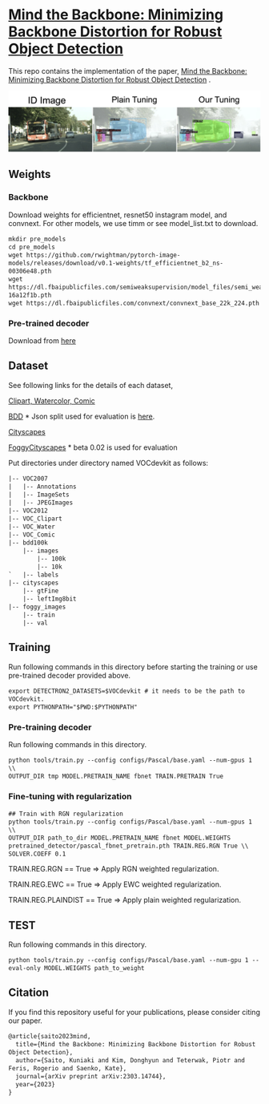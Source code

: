 # [Mind the Backbone: Minimizing Backbone Distortion for Robust Object Detection](https://arxiv.org/abs/2303.14744)

This repo contains the implementation of the
paper, [Mind the Backbone: Minimizing Backbone Distortion for Robust Object Detection](https://arxiv.org/abs/2303.14744)
.

<center>
<img src="images/teaser_github.png">
</center>

## Weights

### Backbone

Download weights for efficientnet, resnet50 instagram model, and convnext.
For other models, we use timm or see model_list.txt to download.

```
mkdir pre_models
cd pre_models
wget https://github.com/rwightman/pytorch-image-models/releases/download/v0.1-weights/tf_efficientnet_b2_ns-00306e48.pth
wget https://dl.fbaipublicfiles.com/semiweaksupervision/model_files/semi_weakly_supervised_resnet50-16a12f1b.pth
wget https://dl.fbaipublicfiles.com/convnext/convnext_base_22k_224.pth 
```

### Pre-trained decoder

Download from [here](https://drive.google.com/file/d/1WlkNhmmdrppTTqbAtCay9k3lLCL3-X4G/view?usp=sharing)

## Dataset

See following links for the details of each dataset,

[Clipart, Watercolor, Comic](https://naoto0804.github.io/cross_domain_detection/)

[BDD](https://github.com/xinw1012/cycle-confusion) * Json split used for evaluation
is [here](https://drive.google.com/file/d/1fXbjgEXgvGWeZAhAlMHsu_3cCcIEErjK/view?usp=sharing).

[Cityscapes](https://www.cityscapes-dataset.com/)

[FoggyCityscapes](http://people.ee.ethz.ch/~csakarid/SFSU_synthetic/) * beta 0.02 is used for evaluation

Put directories under directory named VOCdevkit as follows:

```
|-- VOC2007
|   |-- Annotations
|   |-- ImageSets
|   |-- JPEGImages
|-- VOC2012
|-- VOC_Clipart
|-- VOC_Water
|-- VOC_Comic
|-- bdd100k
    |-- images
        |-- 100k
        |-- 10k
`   |-- labels
|-- cityscapes
    |-- gtFine
    |-- leftImg8bit
|-- foggy_images
    |-- train
    |-- val
```

## Training

Run following commands in this directory before starting the training or use pre-trained decoder provided above.

```
export DETECTRON2_DATASETS=$VOCdevkit # it needs to be the path to VOCdevkit.
export PYTHONPATH="$PWD:$PYTHONPATH"
```

### Pre-training decoder

Run following commands in this directory.

```
python tools/train.py --config configs/Pascal/base.yaml --num-gpus 1 \\
OUTPUT_DIR tmp MODEL.PRETRAIN_NAME fbnet TRAIN.PRETRAIN True
```

### Fine-tuning with regularization

```
## Train with RGN regularization
python tools/train.py --config configs/Pascal/base.yaml --num-gpus 1 \\
OUTPUT_DIR path_to_dir MODEL.PRETRAIN_NAME fbnet MODEL.WEIGHTS pretrained_detector/pascal_fbnet_pretrain.pth TRAIN.REG.RGN True \\
SOLVER.COEFF 0.1
```

TRAIN.REG.RGN == True => Apply RGN weighted regularization.

TRAIN.REG.EWC == True => Apply EWC weighted regularization.

TRAIN.REG.PLAINDIST == True => Apply plain weighted regularization.

## TEST

Run following commands in this directory.

```
python tools/train.py --config configs/Pascal/base.yaml --num-gpu 1 --eval-only MODEL.WEIGHTS path_to_weight
```

## Citation

If you find this repository useful for your publications, please consider citing our paper.

```
@article{saito2023mind,
  title={Mind the Backbone: Minimizing Backbone Distortion for Robust Object Detection},
  author={Saito, Kuniaki and Kim, Donghyun and Teterwak, Piotr and Feris, Rogerio and Saenko, Kate},
  journal={arXiv preprint arXiv:2303.14744},
  year={2023}
}
```


